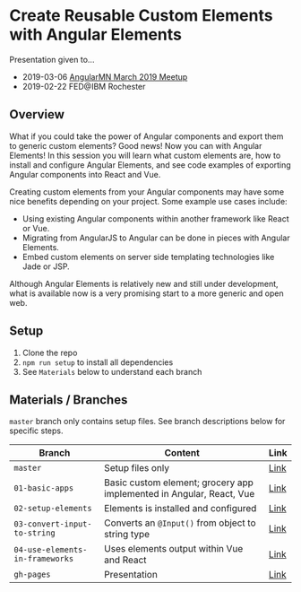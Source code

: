 # Create Reusable Custom Elements with Angular Elements

Presentation given to...

- 2019-03-06 [AngularMN March 2019 Meetup](https://www.meetup.com/AngularMN/events/259098278/)
- 2019-02-22 FED@IBM Rochester

## Overview
What if you could take the power of Angular components and export them to generic custom elements?  Good news!  Now you can with Angular Elements!  In this session you will learn what custom elements are, how to install and configure Angular Elements, and see code examples of exporting Angular components into React and Vue.

Creating custom elements from your Angular components may have some nice benefits depending on your project. Some example use cases include:
* Using existing Angular components within another framework like React or Vue.
* Migrating from AngularJS to Angular can be done in pieces with Angular Elements.
* Embed custom elements on server side templating technologies like Jade or JSP.

Although Angular Elements is relatively new and still under development, what is available now is a very promising start to a more generic and open web.


## Setup
1. Clone the repo
2. `npm run setup` to install all dependencies
3. See `Materials` below to understand each branch


## Materials / Branches
`master` branch only contains setup files.  See branch descriptions below for specific steps.

| Branch | Content | Link |
|--------|---------|------|
| `master` | Setup files only | [Link](https://github.com/dstanich/angular-elements-presentation/tree/master) |
| `01-basic-apps` | Basic custom element; grocery app implemented in Angular, React, Vue | [Link](https://github.com/dstanich/angular-elements-presentation/tree/01-basic-apps) |
| `02-setup-elements` | Elements is installed and configured | [Link](https://github.com/dstanich/angular-elements-presentation/tree/02-setup-elements) |
| `03-convert-input-to-string` | Converts an `@Input()` from object to string type | [Link](https://github.com/dstanich/angular-elements-presentation/tree/03-convert-input-to-string) |
| `04-use-elements-in-frameworks` | Uses elements output within Vue and React | [Link](https://github.com/dstanich/angular-elements-presentation/tree/04-use-elements-in-frameworks) |
| `gh-pages` | Presentation | [Link](https://dstanich.github.io/angular-elements-presentation/) |